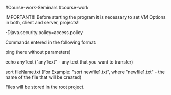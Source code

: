 #Course-work-Seminars #course-work

IMPORTANT!!! Before starting the program it is necessary to set VM Options in both, client and server, projects!!

-Djava.security.policy=access.policy

Commands entered in the following format:

ping (here without parameters)

echo anyText ("anyText" - any text that you want to transfer)

sort fileName.txt (For Example: "sort newfile1.txt", where "newfile1.txt" - the name of the file that will be created)

Files will be stored in the root project.
